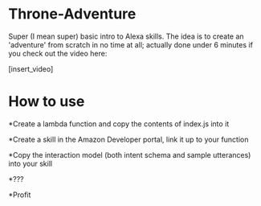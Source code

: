 # Throne-Adventure

Super (I mean super) basic intro to Alexa skills. The idea is to create an 'adventure' from scratch in no time at all; actually done under 6 minutes if you check out the video here:

[insert_video]

# How to use

*Create a lambda function and copy the contents of index.js into it

*Create a skill in the Amazon Developer portal, link it up to your function

*Copy the interaction model (both intent schema and sample utterances) into your skill

*???

*Profit
